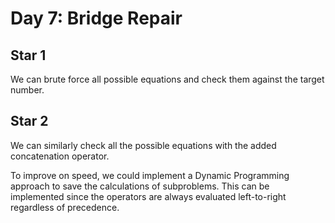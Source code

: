 # Day 7: Bridge Repair

## Star 1

We can brute force all possible equations and check them against the target number.

## Star 2

We can similarly check all the possible equations with the added concatenation operator.

To improve on speed, we could implement a Dynamic Programming approach to save the calculations of subproblems. This can be implemented since the operators are always evaluated left-to-right regardless of precedence.